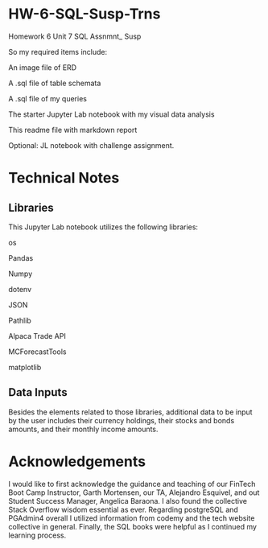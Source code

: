 # HW-6-SQL-Susp-Trns
Homework 6 Unit 7 SQL Assnmnt_ Susp 

So my required items include:

An image file of ERD

A .sql file of table schemata

A .sql file of my queries

The starter Jupyter Lab notebook with my visual data analysis

This readme file with markdown report

Optional: JL notebook with challenge assignment.




# Technical Notes

## Libraries
This Jupyter Lab notebook utilizes the following libraries:

os

Pandas

Numpy

dotenv

JSON

Pathlib

Alpaca Trade API

MCForecastTools

matplotlib

## Data Inputs

Besides the elements related to those libraries, additional data to be input by the user includes their currency holdings, their stocks and bonds amounts, and their monthly income amounts.  

# Acknowledgements

I would like to first acknowledge the guidance and teaching of our FinTech Boot Camp Instructor, Garth Mortensen, our TA, Alejandro Esquivel, and out Student Success Manager, Angelica Baraona. I also found the collective Stack Overflow wisdom essential as ever. Regarding postgreSQL and PGAdmin4 overall I utilized information from codemy and the tech website collective in general. Finally, the SQL books were helpful as I continued my learning process.

